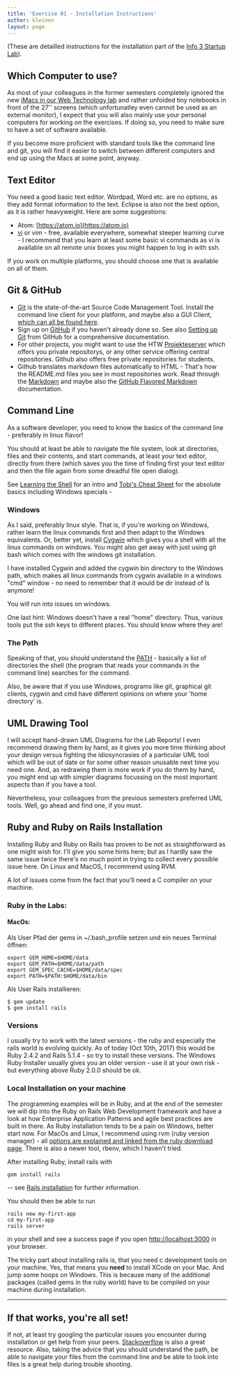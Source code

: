 ```yaml
---
title: 'Exercise 01 - Installation Instructions'
author: kleinen
layout: page
---
```


(These are detailled instructions for the installation part of the [Info 3 Startup Lab](../lab-01-startup)).

## Which Computer to use?

As most of your colleagues in the former semesters completely ignored the new [iMacs in our Web Technology lab](http://imi-bachelor.htw-berlin.de/studium/labore/web-technology/) and rather unfolded tiny notebooks in front of the 27'' screens (which unfortunatley even cannot be used as an external monitor), I expect that you will also mainly use your personal computers for working on the exercises. If doing so, you need to make sure to have a set of software available.

If you become more proficient with standard tools like the command line and git, you will find it easier to switch between different computers and end up using the Macs at some point, anyway.


## Text Editor
You need a good basic text editor. Wordpad, Word etc. are no options, as they add format information to the text. Eclipse is also not the best option, as it is rather heavyweight.
Here are some suggestions:

  * Atom: [https://atom.io](https://atom.io)
  * [vi](http://en.wikipedia.org/wiki/Vi) or vim - free, available everywhere, somewhat steeper learning curve - I recommend that you learn at least some basic vi commands as vi is available on all remote unix boxes you might happen to log in with ssh.

If you work on multiple platforms, you should choose one that is available on all of them.

## Git & GitHub

* [Git](http://git-scm.com/) is the state-of-the-art Source Code Management Tool. Install the command line client for your platform, and maybe also a GUI Client, [which can all be found here](http://git-scm.com/download/).
* Sign up on [GitHub](https://github.com/) if you haven't already done so. See also
[Setting up Git](https://help.github.com/articles/set-up-git) from GitHub for a comprehensive documentation.
* For other projects, you might want to use the HTW [Projekteserver](https://studi.f4.htw-berlin.de/www/) which offers you private repositorys, or any other service offering
central repositories. Github also offers free private repositories for students.
* Github translates markdown files automatically to HTML - That's how the README.md files you see in most repositories work. Read through the [Markdown](https://help.github.com/articles/markdown-basics) and maybe also the [GitHub Flavored Markdown](https://help.github.com/articles/github-flavored-markdown) documentation.

## Command Line
As a software developer, you need to know the basics of the command line - preferably in linux flavor!

You should at least be able to navigate the file system, look at directories, files and their contents, and start commands, at least your text editor, directly from there (which saves you the time of finding first your text editor and then the file again from some dreadful file open dialog).

See [Learning the Shell](http://linuxcommand.org/learning_the_shell.php) for an intro
and [Tobi's Cheat Sheet](http://pragtob.github.io/rails-beginner-cheatsheet/) for the absolute basics including Windows specials -

### Windows
As I said, preferably linux style. That is, if you're working on Windows, rather learn the linux commands first and then adapt to the Windows equivalents. Or, better yet, install [Cygwin](http://www.cygwin.com/) which gives you a shell with all the linux commands on windows. You might also get away with just using git bash which comes with the windows git installation.

I have installed Cygwin and added the cygwin bin directory to the Windows path, which makes all linux commands from cygwin available in a windows "cmd" window - no need to remember that it would be dir instead of ls anymore!

You will run into issues on windows.

One last hint: Windows doesn't have a real "home" directory. Thus, various tools put the ssh keys to different places. You should know where they are!

### The Path

Speaking of that, you should understand the [PATH](http://www.linfo.org/path_env_var.html) - basically a list of directories the shell (the program that reads your commands in the command line) searches for the command.

Also, be aware that if you use Windows, programs like git, graphical git clients, cygwin and cmd have different opinions on where your 'home directory' is.


## UML Drawing Tool

I will accept hand-drawn UML Diagrams for the Lab Reports! I even recommend drawing them by hand, as it gives you more time thinking about your design versus fighting the idiosyncrasies of a particular UML tool which will be out of date or for some other reason unusable next time you need one. And, as redrawing them is more work if you do them by hand, you might end up with simpler diagrams focussing on the most important aspects than if you have a tool.

Nevertheless, your colleagues from the previous semesters preferred UML tools. Well, go ahead and find one, if you must.


## Ruby and Ruby on Rails Installation

Installing Ruby and Ruby on Rails has proven to be not as straightforward as one might wish for. I'll give you some hints here; but as I hardly saw the same issue twice there's no much point in trying to collect every possible issue here. On Linux and MacOS, I recommend using RVM.

A lot of issues come from the fact that you'll need a C compiler on your machine.

### Ruby in the Labs:

#### MacOs:

Als  User Pfad der gems in ~/.bash_profile setzen und ein neues Terminal öffnen:

    export GEM_HOME=$HOME/data
    export GEM_PATH=$HOME/data/path
    export GEM_SPEC_CACHE=$HOME/data/spec
    export PATH=$PATH:$HOME/data/bin

Als User Rails installieren:

    $ gem update
    $ gem install rails


### Versions

I usually try to work with the latest versions - the ruby and especially the rails world is evolving quickly. As of today (Oct 10th, 2017) this would be Ruby 2.4.2 and Rails 5.1.4 - so try to install these versions.
The Windows Ruby Installer usually gives you an older version - use it at your own risk - but everything above Ruby 2.0.0 should be ok.

### Local Installation on your machine
The programming examples will be in Ruby, and at the end of the semester we will dip into the Ruby on Rails Web Development framework and have a look at how Enterprise Application Patterns and agile best practices are built in there. As Ruby installation tends to be a pain on Windows, better start now.
For MacOs and Linux, I recommend using rvm (ruby version manager) - all [options are explained and linked from the ruby download page](https://www.ruby-lang.org/en/downloads/). There is also a newer tool, rbenv, which I haven't tried.


After installing Ruby, install rails with

    gem install rails

-- see [Rails installation](http://guides.rubyonrails.org/getting_started.html#installing-rails) for further information.

You should then be able to run

    rails new my-first-app
    cd my-first-app
    rails server

in your shell and see a success page if you open [http://localhost:3000](http://localhost:3000) in your browser.

The tricky part about installing rails is, that you need c development tools on your machine. Yes, that means you **need** to install XCode on your Mac. And jump some hoops on Windows. This is because many of the additional packages (called gems in the ruby world) have to be compiled on your machine during installation.

***

## If that works, you're all set!

If not, at least try googling the particular issues you encounter during installation or get help from your peers. [Stackoverflow](http://stackoverflow.com/) is also a great resource. Also, taking the advice that you should understand the path, be able to navigate your files from the command line and be able to look into files is a great help during trouble shooting.
